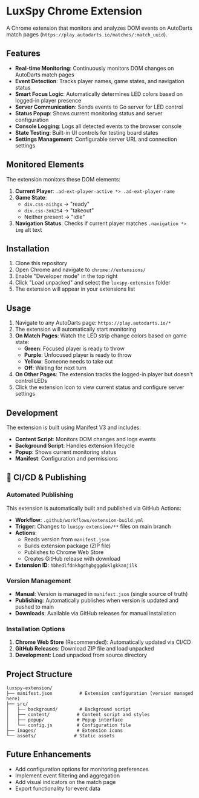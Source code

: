 # LuxSpy Chrome Extension

A Chrome extension that monitors and analyzes DOM events on AutoDarts match pages (`https://play.autodarts.io/matches/:match_uuid`).

## Features

- **Real-time Monitoring**: Continuously monitors DOM changes on AutoDarts match pages
- **Event Detection**: Tracks player names, game states, and navigation status
- **Smart Focus Logic**: Automatically determines LED colors based on logged-in player presence
- **Server Communication**: Sends events to Go server for LED control
- **Status Popup**: Shows current monitoring status and server configuration
- **Console Logging**: Logs all detected events to the browser console
- **State Testing**: Built-in UI controls for testing board states
- **Settings Management**: Configurable server URL and connection settings

## Monitored Elements

The extension monitors these DOM elements:

1. **Current Player**: `.ad-ext-player-active *> .ad-ext-player-name`
2. **Game State**: 
   - `div.css-aiihgx` → "ready"
   - `div.css-3nk254` → "takeout" 
   - Neither present → "idle"
3. **Navigation Status**: Checks if current player matches `.navigation *> img` alt text

## Installation

1. Clone this repository
2. Open Chrome and navigate to `chrome://extensions/`
3. Enable "Developer mode" in the top right
4. Click "Load unpacked" and select the `luxspy-extension` folder
5. The extension will appear in your extensions list

## Usage

1. Navigate to any AutoDarts page: `https://play.autodarts.io/*`
2. The extension will automatically start monitoring
3. **On Match Pages**: Watch the LED strip change colors based on game state:
   - **Green**: Focused player is ready to throw
   - **Purple**: Unfocused player is ready to throw
   - **Yellow**: Someone needs to take out
   - **Off**: Waiting for next turn
4. **On Other Pages**: The extension tracks the logged-in player but doesn't control LEDs
5. Click the extension icon to view current status and configure server settings

## Development

The extension is built using Manifest V3 and includes:

- **Content Script**: Monitors DOM changes and logs events
- **Background Script**: Handles extension lifecycle
- **Popup**: Shows current monitoring status
- **Manifest**: Configuration and permissions

## 🚀 **CI/CD & Publishing**

### Automated Publishing

This extension is automatically built and published via GitHub Actions:

- **Workflow**: `.github/workflows/extension-build.yml`
- **Trigger**: Changes to `luxspy-extension/**` files on main branch
- **Actions**:
  - Reads version from `manifest.json`
  - Builds extension package (ZIP file)
  - Publishes to Chrome Web Store
  - Creates GitHub release with download
- **Extension ID**: `hbhedlfdnkhgdhgbgggdoklgkkanjilk`

### Version Management

- **Manual**: Version is managed in `manifest.json` (single source of truth)
- **Publishing**: Automatically publishes when version is updated and pushed to main
- **Downloads**: Available via GitHub releases for manual installation

### Installation Options

1. **Chrome Web Store** (Recommended): Automatically updated via CI/CD
2. **GitHub Releases**: Download ZIP file and load unpacked
3. **Development**: Load unpacked from source directory

## Project Structure

```
luxspy-extension/
├── manifest.json          # Extension configuration (version managed here)
├── src/
│   ├── background/        # Background script
│   ├── content/          # Content script and styles
│   ├── popup/            # Popup interface
│   └── config.js         # Configuration file
├── images/               # Extension icons
└── assets/              # Static assets
```

## Future Enhancements

- Add configuration options for monitoring preferences
- Implement event filtering and aggregation
- Add visual indicators on the match page
- Export functionality for event data

